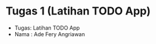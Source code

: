 # Tugas 1 (Latihan TODO App)
<ul>
  <li>Tugas: Latihan TODO App</li>
  <li>Nama : Ade Fery Angriawan</li>
</ul>